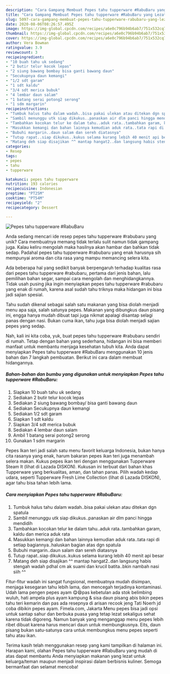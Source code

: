 ```yaml
---
description: "Cara Gampang Membuat Pepes tahu tupperware #RabuBaru yang Lezat Sekali"
title: "Cara Gampang Membuat Pepes tahu tupperware #RabuBaru yang Lezat Sekali"
slug: 5097-cara-gampang-membuat-pepes-tahu-tupperware-rabubaru-yang-lezat-sekali
date: 2020-08-06T08:26:57.495Z
image: https://img-global.cpcdn.com/recipes/a6e0c796b94b6ab7/751x532cq70/pepes-tahu-tupperware-rabubaru-foto-resep-utama.jpg
thumbnail: https://img-global.cpcdn.com/recipes/a6e0c796b94b6ab7/751x532cq70/pepes-tahu-tupperware-rabubaru-foto-resep-utama.jpg
cover: https://img-global.cpcdn.com/recipes/a6e0c796b94b6ab7/751x532cq70/pepes-tahu-tupperware-rabubaru-foto-resep-utama.jpg
author: Vera Bowman
ratingvalue: 3.9
reviewcount: 3
recipeingredient:
- "10 buah tahu uk sedang"
- "2 butir telur kocok lepas"
- "2 siung bawang bombay bisa ganti bawang daun"
- "Secukupnya daun kemangi"
- "1/2 sdt garam"
- "1 sdt kaldu"
- "3/4 sdt merica bubuk"
- "4 lembar daun salam"
- "1 batang serai potong2 serong"
- "1 sdm margarin"
recipeinstructions:
- "Tumbuk halus tahu dalam wadah..bisa pakai ulekan atau ditekan dgn spatula"
- "Sambil menunggu utk siap dikukus..panaskan air dlm panci hingga mendidih"
- "Tambahkan kocokan telur ke dalam tahu..aduk rata..tambahkan garam, kaldu dan merica aduk rata"
- "Masukkan kemangi dan bahan lainnya kemudian aduk rata..tata rapi di setiap bagiannya..haluskan bagian atas dgn spatula"
- "Bubuhi margarin..daun salam dan sereh diatasnya"
- "Tutup rapat..siap dikukus..kukus selama kurang lebih 40 menit api besar"
- "Matang deh siap disajikan ^^ mantap hangat2..dan langsung habis stengah wadah pdhal cm ak suami dan krucil batita..bkin nambah nasi siih ^^"
categories:
- Resep
tags:
- pepes
- tahu
- tupperware

katakunci: pepes tahu tupperware 
nutrition: 193 calories
recipecuisine: Indonesian
preptime: "PT25M"
cooktime: "PT54M"
recipeyield: "2"
recipecategory: Dessert

---
```



![Pepes tahu tupperware #RabuBaru](https://img-global.cpcdn.com/recipes/a6e0c796b94b6ab7/751x532cq70/pepes-tahu-tupperware-rabubaru-foto-resep-utama.jpg)

Anda sedang mencari ide resep pepes tahu tupperware #rabubaru yang unik? Cara membuatnya memang tidak terlalu sulit namun tidak gampang juga. Kalau keliru mengolah maka hasilnya akan hambar dan bahkan tidak sedap. Padahal pepes tahu tupperware #rabubaru yang enak harusnya sih mempunyai aroma dan cita rasa yang mampu memancing selera kita.

Ada beberapa hal yang sedikit banyak berpengaruh terhadap kualitas rasa dari pepes tahu tupperware #rabubaru, pertama dari jenis bahan, lalu pemilihan bahan segar, sampai cara mengolah dan menghidangkannya. Tidak usah pusing jika ingin menyiapkan pepes tahu tupperware #rabubaru yang enak di rumah, karena asal sudah tahu triknya maka hidangan ini bisa jadi sajian spesial.

Tahu sudah dikenal sebagai salah satu makanan yang bisa diolah menjadi menu apa saja, salah satunya pepes. Makanan yang dibungkus daun pisang ini, engga hanya mudah dibuat tapi juga nikmat apalagi disantap selagi panas dengan nasi. Bukan cuma ikan, tahu juga bisa diolah menjadi sajian pepes yang sedap.


Nah, kali ini kita coba, yuk, buat pepes tahu tupperware #rabubaru sendiri di rumah. Tetap dengan bahan yang sederhana, hidangan ini bisa memberi manfaat untuk membantu menjaga kesehatan tubuh kita. Anda dapat menyiapkan Pepes tahu tupperware #RabuBaru menggunakan 10 jenis bahan dan 7 langkah pembuatan. Berikut ini cara dalam membuat hidangannya.

<!--inarticleads1-->

##### Bahan-bahan dan bumbu yang digunakan untuk menyiapkan Pepes tahu tupperware #RabuBaru:

1. Siapkan 10 buah tahu uk sedang
1. Sediakan 2 butir telur kocok lepas
1. Sediakan 2 siung bawang bombay/ bisa ganti bawang daun
1. Sediakan Secukupnya daun kemangi
1. Sediakan 1/2 sdt garam
1. Siapkan 1 sdt kaldu
1. Siapkan 3/4 sdt merica bubuk
1. Sediakan 4 lembar daun salam
1. Ambil 1 batang serai potong2 serong
1. Gunakan 1 sdm margarin


Pepes Ikan teri jadi salah satu menu favorit keluarga Indonesia, bukan hanya cita rasanya yang enak, harum bakaran pepes ikan teri juga menambah selera makan. Kukus pepes ikan teri dengan menggunakan Tupperware Steam It (lihat di Lazada DISKON). Kukusan ini terbuat dari bahan khas Tupperware yang berkualitas, aman, dan tahan panas. Pilih wadah kedap udara, seperti Tupperware Fresh Lime Collection (lihat di Lazada DISKON), agar tahu bisa tahan lebih lama. 

<!--inarticleads2-->

##### Cara menyiapkan Pepes tahu tupperware #RabuBaru:

1. Tumbuk halus tahu dalam wadah..bisa pakai ulekan atau ditekan dgn spatula
1. Sambil menunggu utk siap dikukus..panaskan air dlm panci hingga mendidih
1. Tambahkan kocokan telur ke dalam tahu..aduk rata..tambahkan garam, kaldu dan merica aduk rata
1. Masukkan kemangi dan bahan lainnya kemudian aduk rata..tata rapi di setiap bagiannya..haluskan bagian atas dgn spatula
1. Bubuhi margarin..daun salam dan sereh diatasnya
1. Tutup rapat..siap dikukus..kukus selama kurang lebih 40 menit api besar
1. Matang deh siap disajikan ^^ mantap hangat2..dan langsung habis stengah wadah pdhal cm ak suami dan krucil batita..bkin nambah nasi siih ^^


Fitur-fitur wadah ini sangat fungsional, membuatnya mudah disimpan, menjaga kesegaran tahu lebih lama, dan mencegah terjadinya kontaminasi. Udah lama pengen pepes ayam 😋😄pas kebetulan ada stok belimbing wuluh, hati ampela plus ayam kampung &amp; sisa daun pisang abis bikin pepes tahu teri kemarin dan pas ada resepnya di arisan recook jeng Tati Noerh jd coba dibikin pepes ayam. Fimela.com, Jakarta Menu pepes bisa jadi opsi untuk santap sahur dan berbuka puasa yang tetap lezat sekaligus sehat karena tidak digoreng. Namun banyak yang menganggap menu pepes lebih ribet dibuat karena harus mencari daun untuk membungkusnya. Eits, daun pisang bukan satu-satunya cara untuk membungkus menu pepes seperti tahu atau ikan. 

Terima kasih telah menggunakan resep yang kami tampilkan di halaman ini. Harapan kami, olahan Pepes tahu tupperware #RabuBaru yang mudah di atas dapat membantu Anda menyiapkan makanan yang lezat untuk keluarga/teman maupun menjadi inspirasi dalam berbisnis kuliner. Semoga bermanfaat dan selamat mencoba!
